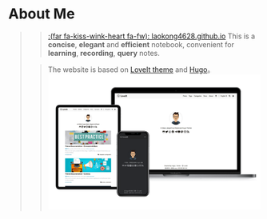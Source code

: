 # About Me


>> [:(far fa-kiss-wink-heart fa-fw): laokong4628.github.io](https://laokong4628.github.io) This is a **concise**, **elegant** and **efficient** notebook, convenient for **learning**, **recording**, **query** notes.
>
>
>
>
>
>> The website is based on [LoveIt theme](https://github.com/dillonzq/LoveIt) and [Hugo](https://gohugo.io)。
![Hugo Theme LoveIt](/images/Apple-Devices-Preview.png "Hugo Theme LoveIt")


